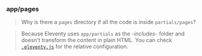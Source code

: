 ### app/pages

> Why is there a `pages` directory if all the code is inside `partials/pages`?

> Because Eleventy uses `app/partials` as the -*includes*- folder and doesn't transform the content in plain HTML.
> You can check [`.eleventy.js`](../../.eleventy.js) for the relative configuration.